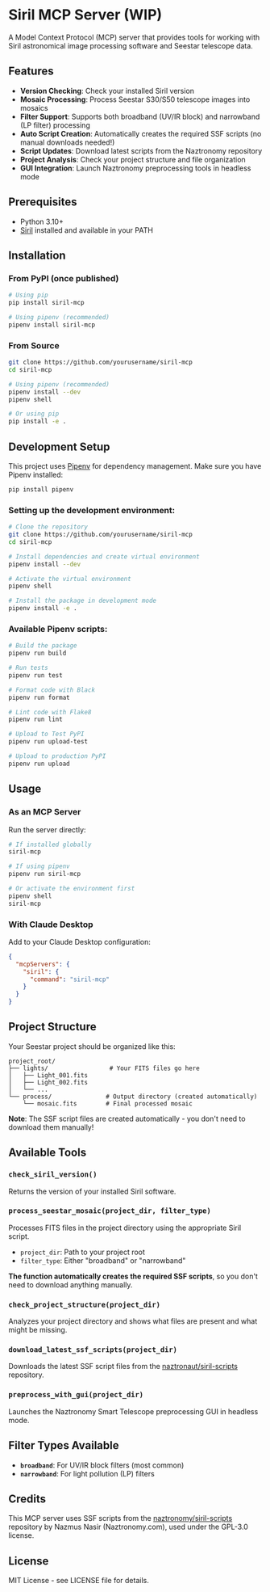 # Siril MCP Server (WIP)

A Model Context Protocol (MCP) server that provides tools for working with Siril astronomical image processing software and Seestar telescope data.

## Features

- **Version Checking**: Check your installed Siril version
- **Mosaic Processing**: Process Seestar S30/S50 telescope images into mosaics
- **Filter Support**: Supports both broadband (UV/IR block) and narrowband (LP filter) processing
- **Auto Script Creation**: Automatically creates the required SSF scripts (no manual downloads needed!)
- **Script Updates**: Download latest scripts from the Naztronomy repository
- **Project Analysis**: Check your project structure and file organization
- **GUI Integration**: Launch Naztronomy preprocessing tools in headless mode

## Prerequisites

- Python 3.10+
- [Siril](https://siril.org/) installed and available in your PATH

## Installation

### From PyPI (once published)
```bash
# Using pip
pip install siril-mcp

# Using pipenv (recommended)
pipenv install siril-mcp
```

### From Source
```bash
git clone https://github.com/yourusername/siril-mcp
cd siril-mcp

# Using pipenv (recommended)
pipenv install --dev
pipenv shell

# Or using pip
pip install -e .
```

## Development Setup

This project uses [Pipenv](https://pipenv.pypa.io/) for dependency management. Make sure you have Pipenv installed:

```bash
pip install pipenv
```

### Setting up the development environment:

```bash
# Clone the repository
git clone https://github.com/yourusername/siril-mcp
cd siril-mcp

# Install dependencies and create virtual environment
pipenv install --dev

# Activate the virtual environment
pipenv shell

# Install the package in development mode
pipenv install -e .
```

### Available Pipenv scripts:

```bash
# Build the package
pipenv run build

# Run tests
pipenv run test

# Format code with Black
pipenv run format

# Lint code with Flake8
pipenv run lint

# Upload to Test PyPI
pipenv run upload-test

# Upload to production PyPI
pipenv run upload
```

## Usage

### As an MCP Server
Run the server directly:
```bash
# If installed globally
siril-mcp

# If using pipenv
pipenv run siril-mcp

# Or activate the environment first
pipenv shell
siril-mcp
```

### With Claude Desktop
Add to your Claude Desktop configuration:
```json
{
  "mcpServers": {
    "siril": {
      "command": "siril-mcp"
    }
  }
}
```

## Project Structure

Your Seestar project should be organized like this:
```
project_root/
├── lights/                 # Your FITS files go here
│   ├── Light_001.fits
│   ├── Light_002.fits
│   └── ...
└── process/               # Output directory (created automatically)
    └── mosaic.fits        # Final processed mosaic
```

**Note**: The SSF script files are created automatically - you don't need to download them manually!

## Available Tools

### `check_siril_version()`
Returns the version of your installed Siril software.

### `process_seestar_mosaic(project_dir, filter_type)`
Processes FITS files in the project directory using the appropriate Siril script.
- `project_dir`: Path to your project root
- `filter_type`: Either "broadband" or "narrowband"

**The function automatically creates the required SSF scripts**, so you don't need to download anything manually.

### `check_project_structure(project_dir)`
Analyzes your project directory and shows what files are present and what might be missing.

### `download_latest_ssf_scripts(project_dir)`
Downloads the latest SSF script files from the [naztronaut/siril-scripts](https://github.com/naztronaut/siril-scripts) repository.

### `preprocess_with_gui(project_dir)`
Launches the Naztronomy Smart Telescope preprocessing GUI in headless mode.

## Filter Types Available

- **`broadband`**: For UV/IR block filters (most common)
- **`narrowband`**: For light pollution (LP) filters

## Credits

This MCP server uses SSF scripts from the [naztronomy/siril-scripts](https://github.com/naztronaut/siril-scripts) repository by Nazmus Nasir (Naztronomy.com), used under the GPL-3.0 license.

## License

MIT License - see LICENSE file for details.
